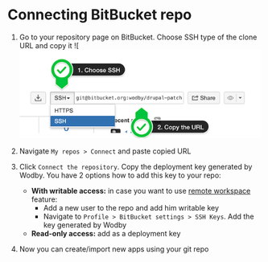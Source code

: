 # Connecting BitBucket repo

1. Go to your repository page on BitBucket. Choose SSH type of the clone URL and copy it
![![](_images/bitbucket-repo-url.png)

2. Navigate `My repos > Connect` and paste copied URL

3. Click `Connect the repository`. Copy the deployment key generated by Wodby. You have 2 options how to add this key to your repo:
 
    - **With writable access:** in case you want to use [remote workspace](../../apps/remote-workspace/README.md) feature: 
        - Add a new user to the repo and add him writable key 
        - Navigate to `Profile > BitBucket settings > SSH Keys`. Add the key generated by Wodby
    - **Read-only access:** add as a deployment key

4. Now you can create/import new apps using your git repo
